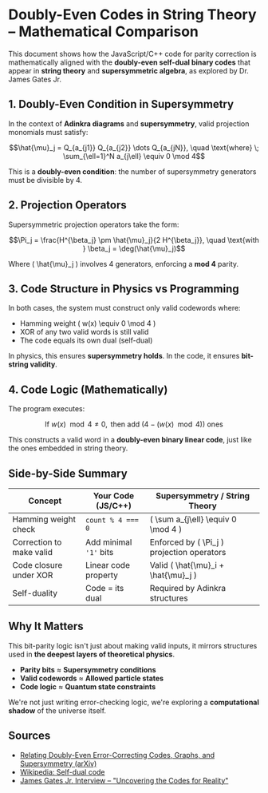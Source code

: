 
# Doubly-Even Codes in String Theory – Mathematical Comparison

This document shows how the JavaScript/C++ code for parity correction is mathematically aligned with the **doubly-even self-dual binary codes** that appear in **string theory** and **supersymmetric algebra**, as explored by Dr. James Gates Jr.

## 1. Doubly-Even Condition in Supersymmetry

In the context of **Adinkra diagrams** and **supersymmetry**, valid projection monomials must satisfy:

```math
\hat{\mu}_j = Q_{a_{j1}} Q_{a_{j2}} \dots Q_{a_{jN}}, \quad \text{where} \; \sum_{\ell=1}^N a_{j\ell} \equiv 0 \mod 4
```

This is a **doubly-even condition**: the number of supersymmetry generators must be divisible by 4.

## 2. Projection Operators

Supersymmetric projection operators take the form:

```math
\Pi_j = \frac{H^{\beta_j} \pm \hat{\mu}_j}{2 H^{\beta_j}}, \quad \text{with } \beta_j = \deg(\hat{\mu}_j)
```

Where \( \hat{\mu}_j \) involves 4 generators, enforcing a **mod 4** parity.

## 3. Code Structure in Physics vs Programming

In both cases, the system must construct only valid codewords where:

- Hamming weight \( w(x) \equiv 0 \mod 4 \)
- XOR of any two valid words is still valid
- The code equals its own dual (self-dual)

In physics, this ensures **supersymmetry holds**. In the code, it ensures **bit-string validity**.

## 4. Code Logic (Mathematically)

The program executes:

```math
\text{If } w(x) \mod 4 \ne 0, \text{ then add } (4 - (w(x) \mod 4)) \text{ ones}
```

This constructs a valid word in a **doubly-even binary linear code**, just like the ones embedded in string theory.

## Side-by-Side Summary

| Concept                         | Your Code (JS/C++)                      | Supersymmetry / String Theory                    |
|----------------------------------|-------------------------------------------|--------------------------------------------------|
| Hamming weight check            | `count % 4 === 0`                        | \( \sum a_{j\ell} \equiv 0 \mod 4 \)       |
| Correction to make valid        | Add minimal `'1'` bits                   | Enforced by \( \Pi_j \) projection operators  |
| Code closure under XOR         | Linear code property                     | Valid \( \hat{\mu}_i + \hat{\mu}_j \)      |
| Self-duality                    | Code = its dual                          | Required by Adinkra structures                   |

## Why It Matters

This bit-parity logic isn't just about making valid inputs, it mirrors structures used in **the deepest layers of theoretical physics**.

- **Parity bits** ≈ **Supersymmetry conditions**
- **Valid codewords** ≈ **Allowed particle states**
- **Code logic** ≈ **Quantum state constraints**

We're not just writing error-checking logic, we're exploring a **computational shadow** of the universe itself.

## Sources

- [Relating Doubly-Even Error-Correcting Codes, Graphs, and Supersymmetry (arXiv)](https://arxiv.org/abs/0806.0051)
- [Wikipedia: Self-dual code](https://en.wikipedia.org/wiki/Self-dual_code)
- [James Gates Jr. Interview – "Uncovering the Codes for Reality"](https://onbeing.org/programs/s-james-gates-uncovering-the-codes-for-reality/)
